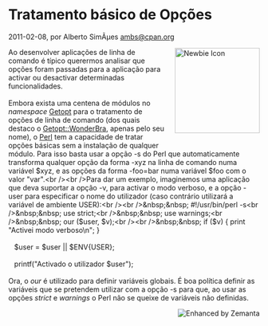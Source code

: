 
# Tratamento básico de Opções

 2011-02-08, por Alberto SimÃµes <ambs@cpan.org>

<img alt="Newbie Icon" src="http://perl.pt/babycammel.png" class="mt-image-right" style="float: right; margin: 0pt 0pt 20px 20px;" height="171" width="170" /> <div>Ao desenvolver aplicações de linha de comando é típico querermos analisar que opções foram passadas para a aplicação para activar ou desactivar determinadas funcionalidades.<br /><br />Embora exista uma centena de módulos no <i>namespace</i> <a href="http://search.cpan.org/search?query=GetOpt&amp;mode=all">Getopt</a> para o tratamento de opções de linha de comando (dos quais destaco o <a href="http://search.cpan.org/dist/Getopt-WonderBra/">Getopt::WonderBra</a>, apenas pelo seu nome), o <a class="zem_slink" href="http://www.perl.org/" title="Perl" rel="homepage">Perl</a> tem a capacidade de tratar opções básicas sem a instalação de qualquer módulo. Para isso basta usar a opção -s do Perl que automaticamente transforma qualquer opção da forma -xyz na linha de comando numa variável $xyz, e as opções da forma -foo=bar numa variável $foo com o valor "var".<br /><br />Para dar um exemplo, imaginemos uma aplicação que deva suportar a opção -v, para activar o modo verboso, e a opção -user para especificar o nome do utilizador (caso contrário utilizará a variável de ambiente USER):<br /><br />&nbsp;&nbsp; #!/usr/bin/perl -s<br />&nbsp;&nbsp; use strict;<br />&nbsp;&nbsp; use warnings;<br />&nbsp;&nbsp; our ($user, $v);<br /><br />&nbsp;&nbsp; if ($v) { print "Activei modo verboso\n"; }<br /><br />&nbsp;&nbsp; $user = $user || $ENV{USER};<br /><br />&nbsp;&nbsp; printf("Activado o utilizador $user");<br /><br />Ora, o <i>our</i> é utilizado para definir variáveis globais. É boa política definir as variáveis que se pretendem utilizar com a opção -s para que, ao usar as opções <i>strict </i>e <i>warnings</i> o Perl não se queixe de variáveis não definidas. <br /></div>

<div style="margin-top: 10px; height: 15px;" class="zemanta-pixie"><a class="zemanta-pixie-a" href="http://www.zemanta.com/" title="Enhanced by Zemanta"><img style="border: medium none; float: right;" class="zemanta-pixie-img" src="http://img.zemanta.com/zemified_e.png?x-id=4a985618-313c-4d77-a8d0-8ac1c12da0d9" alt="Enhanced by Zemanta" /></a></div>
